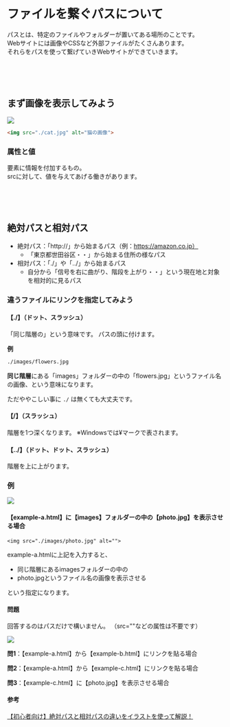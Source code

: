 
# ファイルを繋ぐパスについて

パスとは、特定のファイルやフォルダーが置いてある場所のことです。  
Webサイトには画像やCSSなど外部ファイルがたくさんあります。  
それらをパスを使って繋げていきWebサイトができていきます。  


<br><br><br>

## まず画像を表示してみよう

![](https://laro.jp/lesson/images/lesson-html-path-cat1.jpg)

```html
<img src="./cat.jpg" alt="猫の画像">
```


### 属性と値

要素に情報を付加するもの。  
srcに対して、値を与えてあげる働きがあります。

<br><br><br>

## 絶対パスと相対パス

- 絶対パス：「http://」から始まるパス（例：https://amazon.co.jp）
    - 「東京都世田谷区・・」から始まる住所の様なパス
- 相対パス：「./」や「../」から始まるパス
    - 自分から「信号を右に曲がり、階段を上がり・・」という現在地と対象を相対的に見るパス


### 違うファイルにリンクを指定してみよう

#### 【./】（ドット、スラッシュ）

「同じ階層の」という意味です。
パスの頭に付けます。

**例**
```html
./images/flowers.jpg
```
**同じ階層**にある「images」フォルダーの中の「flowers.jpg」というファイル名の画像、という意味になります。

ただややこしい事に `./` は無くても大丈夫です。


#### 【/】（スラッシュ）

階層を1つ深くなります。
※Windowsでは¥マークで表されます。

#### 【../】（ドット、ドット、スラッシュ）
階層を上に上がります。

### 例

![](https://laro.jp/lesson/images/lesson-html-path-link1.png)


#### 【example-a.html】に【images】フォルダーの中の【photo.jpg】を表示させる場合

```<img src="./images/photo.jpg" alt="">```

example-a.htmlに上記を入力すると、

* 同じ階層にあるimagesフォルダーの中の
* photo.jpgというファイル名の画像を表示させる

という指定になります。



#### 問題

回答するのはパスだけで構いません。
（src=""などの属性は不要です）

![](https://laro.jp/lesson/images/lesson-html-path-link2.png)

**問1**：【example-a.html】から【example-b.html】にリンクを貼る場合

**問2**：【example-a.html】から【example-c.html】にリンクを貼る場合

**問3**：【example-c.html】に【photo.jpg】を表示させる場合


#### 参考
[【初心者向け】絶対パスと相対パスの違いをイラストを使って解説！](https://webliker.info/78726/)
